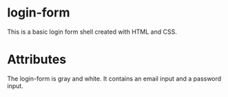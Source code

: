 # login-form
This is a basic login form shell created with HTML and CSS.
# Attributes
The login-form is gray and white.
It contains an email input and a password input.
